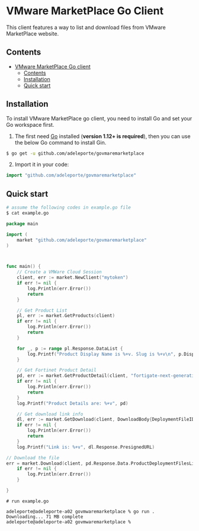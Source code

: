 # VMware MarketPlace Go Client

This client features a way to list and download files from VMware MarketPlace website.


## Contents

- [VMware MarketPlace Go client](#vmware-marketplace-go-client)
  - [Contents](#contents)
  - [Installation](#installation)
  - [Quick start](#quick-start)


## Installation

To install VMware MarketPlace go client, you need to install Go and set your Go workspace first.

1. The first need [Go](https://golang.org/) installed (**version 1.12+ is required**), then you can use the below Go command to install Gin.

```sh
$ go get -u github.com/adeleporte/govmaremarketplace
```

2. Import it in your code:

```go
import "github.com/adeleporte/govmaremarketplace"
```


## Quick start

```sh
# assume the following codes in example.go file
$ cat example.go
```

```go
package main

import (
    market "github.com/adeleporte/govmaremarketplace"
)



func main() {
    // Create a VMWare Cloud Session
    client, err := market.NewClient("mytoken")
    if err != nil {
        log.Println(err.Error())
        return
    }

    // Get Product List
    pl, err := market.GetProducts(client)
    if err != nil {
        log.Println(err.Error())
        return
    }

    for _, p := range pl.Response.DataList {
        log.Printf("Product Display Name is %+v. Slug is %+v\n", p.DisplayName, p.Slug)
    }

    // Get Fortinet Product Detail
    pd, err := market.GetProductDetail(client, "fortigate-next-generation-firewall-1")
    if err != nil {
        log.Println(err.Error())
        return
    }
    log.Printf("Product Details are: %+v", pd)

    // Get download link info
    dl, err := market.GetDownload(client, DownloadBody{DeploymentFileID: pd.Response.Data.ProductDeploymentFilesList[0].FileID, ProductID: pd.Response.Data.ProductID})
    if err != nil {
        log.Println(err.Error())
        return
    }
    log.Printf("Link is: %+v", dl.Response.PresignedURL)

// Download the file
err = market.Download(client, pd.Response.Data.ProductDeploymentFilesList[0].Name, dl.Response.PresignedURL)
    if err != nil {
        log.Println(err.Error())
    }

}
```

```
# run example.go

adeleporte@adeleporte-a02 govmwaremarketplace % go run .
Downloading... 71 MB complete      
adeleporte@adeleporte-a02 govmwaremarketplace % 

```
